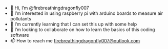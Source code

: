 - 👋 Hi, I’m @firebreathingdragonfly007
- 👀 I’m interested in using raspberry pi with arduino boards to measure air pollutants 
- 🌱 I’m currently learning that I can set this up with some help
- 💞️ I’m looking to collaborate on how to learn the basics of this coding software
- 📫 How to reach me firebreathingdragonfly007@outlook.com

<!---
firebreathingdragonfly007/firebreathingdragonfly007 is a ✨ special ✨ repository because its `README.md` (this file) appears on your GitHub profile.
You can click the Preview link to take a look at your changes.
--->
